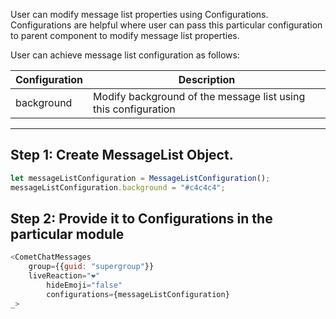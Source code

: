 User can modify message list properties using Configurations. Configurations are helpful where user can pass this particular configuration to parent component to modify message list properties.

User can achieve message list configuration as follows:

| Configuration | Description | 
| ---- | ---- | 
| background | Modify background of the message list using this configuration | 


---

## Step 1: Create MessageList Object.

```javascript
let messageListConfiguration = MessageListConfiguration();
messageListConfiguration.background = "#c4c4c4";
```



## Step 2: Provide it to Configurations in the particular module

```javascript
<CometChatMessages 
    group={{guid: "supergroup"}} 
  	liveReaction="❤️" 
		hideEmoji="false"
		configurations={messageListConfiguration}
_>
```

